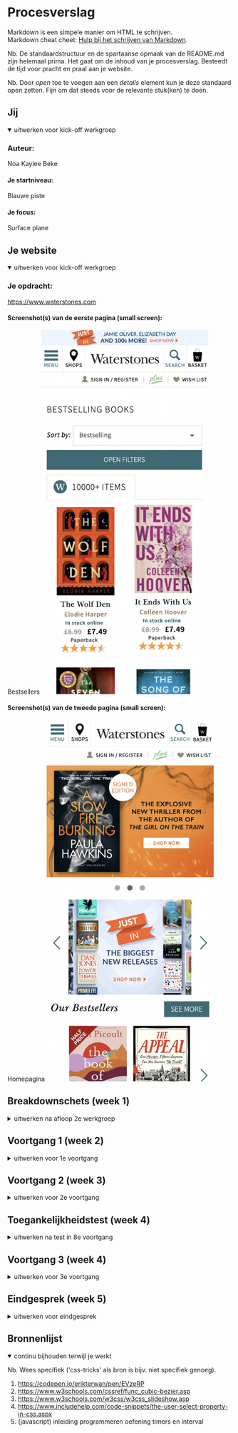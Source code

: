 # Procesverslag
Markdown is een simpele manier om HTML te schrijven.  
Markdown cheat cheet: [Hulp bij het schrijven van Markdown](https://github.com/adam-p/markdown-here/wiki/Markdown-Cheatsheet).

Nb. De standaardstructuur en de spartaanse opmaak van de README.md zijn helemaal prima. Het gaat om de inhoud van je procesverslag. Besteedt de tijd voor pracht en praal aan je website.

Nb. Door *open* toe te voegen aan een *details* element kun je deze standaard open zetten. Fijn om dat steeds voor de relevante stuk(ken) te doen.





## Jij

<details open>
<summary>uitwerken voor kick-off werkgroep</summary>

### Auteur:
Noa Kaylee Beke

#### Je startniveau:
Blauwe piste

#### Je focus:
Surface plane
 
</details>





## Je website

<details open>
<summary>uitwerken voor kick-off werkgroep</summary>

### Je opdracht:
https://www.waterstones.com

#### Screenshot(s) van de eerste pagina (small screen): 
Bestsellers
<img src="images/Scherm1.jpg" width="375px" alt="omschrijving van de pagina">

#### Screenshot(s) van de tweede pagina (small screen):
Homepagina
<img src="images/scherm2.jpg" width="375px" alt="omschrijving van de pagina">
 
</details>





## Breakdownschets (week 1)

<details>
<summary>uitwerken na afloop 2e werkgroep</summary>

### de hele pagina: 
<img src="images/FED.jpg" width="375px" alt="breakdown van de hele pagina">

### dynamisch deel (bijv menu): 
<img src="images/dynamischdeel.jpg" width="375px" alt="breakdown van een dynamisch deel">

</details>





## Voortgang 1 (week 2)

<details>
<summary>uitwerken voor 1e voortgang</summary>

### Stand van zaken
Ik heb voor deze voortgang alleen de html van de eerste pagina gemaakt. Dit was redelijk makkelijk aangezien het grootste deel van de site
tot leven komt in de css.


### Verslag van meeting
Aangezien ik alleen nog html had was er geen feedback.

</details>





## Voortgang 2 (week 3)

<details>
<summary>uitwerken voor 2e voortgang</summary>

### Stand van zaken
Ik had deze week al grotendeels van mijn eerste pagina af. In eerste instantie gebruikte ik veel classes en div en kwam er later pas achter dat je ook :nth-of-type kon gebruiken. 
Dit was voor mij best wel omschakelen omdat ik het nog nooit gebruiky had en niet echt wist wat het inhield. Na een paar keer het te hebben gebruikt begreep ik het wel.


### Verslag van meeting
Ik kreeg de feedback om comments te gebruiken in mijn css en html voor meer overzicht.

</details>





## Toegankelijkheidstest (week 4)

<details>
<summary>uitwerken na test in 8e voortgang</summary>

### Bevindingen
Lijst met je bevindingen die in de test naar voren kwamen:

#### Titel eerste bevinding
Mijn afbeeldingen hebben nog geen labels waardoor de screenreader het voorleest als "ongelabelde afbeelding".


#### Titel tweede bevinding. 
Tijdens het tabben kwam ik er achter dat grotendeels van mijn website niet tabbaar is. 


</details>





## Voortgang 3 (week 4)

<details>
<summary>uitwerken voor 3e voortgang</summary>

### Stand van zaken
Ik had deze week mijn slideshow in javascript gemaakt en mijn animatie (hamburgermenu) met css. De slideshow die ik had gemaakt kwam van een code die ik 
van google had. Deze code begreep ik niet zo goed en had al opgezocht hoe deze eventueel werkte.


### Verslag van meeting
Ik kreeg de feedback om te kijken naar mijn javascript omdat ik dat niet begreep (eventueel veranderen naar iets simpelers). Verder stonden er nog spaties 
in mijn foto's en die moest ik weghalen. Ook kreeg ik weer te horen dat ik comments moest neerzetten in mijn html en css. Omdat de website die ik 
naamaak volledig in het engels is moest ik oo nog mijn html taal op engels zetten.

</details>





## Eindgesprek (week 5)

<details>
<summary>uitwerken voor eindgesprek</summary>

### Stand van zaken
Na de feedback van afgelopen keren heb ik mijn javascript aangepast naar een code die ik wel begrijp. Ik ben best blij dat het
ook werkt omdat ik dacht het te moeilijk zou zijn. Je ziet geen verschil tussen de simpele code die ik heb gebruikt en de 
wat moeilijke die ik van internet had gehaald. 

Ik had zelf wat sections weggehaald omdat deze onnodig waren en toen klopte mijn css even niet meer. Ik had even een momentje 
van "ja wat nu??" maar uiteindelijk viel ook dat wel mee.

### Screenshot(s)

<img src="images/screenshot_pagina1.jpeg" width="375px" alt="omschrijving van de pagina">

<img src="images/screenshot_pagina2.jpeg" width="375px" alt="omschrijving van de pagina">

</details>





## Bronnenlijst

<details open>
<summary>continu bijhouden terwijl je werkt</summary>

Nb. Wees specifiek ('css-tricks' als bron is bijv. niet specifiek genoeg).

1. https://codepen.io/erikterwan/pen/EVzeRP
2. https://www.w3schools.com/cssref/func_cubic-bezier.asp
3. https://www.w3schools.com/w3css/w3css_slideshow.asp
4. https://www.includehelp.com/code-snippets/the-user-select-property-in-css.aspx
5. (javascript) inleiding programmeren oefening timers en interval
</details>